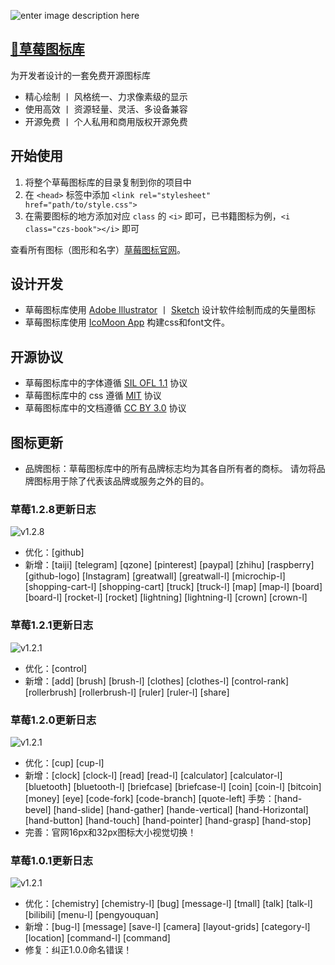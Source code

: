 ![enter image description here](http://chuangzaoshi.com/icon/caomeibanner.png)

## [🍓草莓图标库](http://chuangzaoshi.com/icon/)

为开发者设计的一套免费开源图标库

- 精心绘制 丨 风格统一、力求像素级的显示
- 使用高效 丨 资源轻量、灵活、多设备兼容
- 开源免费 丨 个人私用和商用版权开源免费

## 开始使用

1. 将整个草莓图标库的目录复制到你的项目中 
2. 在 `<head>` 标签中添加 `<link rel="stylesheet" href="path/to/style.css">` 
3. 在需要图标的地方添加对应 `class` 的 `<i>` 即可，已书籍图标为例，`<i class="czs-book"></i>` 即可

查看所有图标（图形和名字）[草莓图标官网](http://chuangzaoshi.com/icon/)。

## 设计开发

- 草莓图标库使用 [Adobe Illustrator](http://www.adobe.com/cn/products/illustrator.html) 丨 [Sketch](https://www.sketchapp.com/) 设计软件绘制而成的矢量图标
- 草莓图标库使用 [IcoMoon App](https://icomoon.io/#app-features) 构建css和font文件。

## 开源协议

- 草莓图标库中的字体遵循 [SIL OFL 1.1](http://scripts.sil.org/OFL) 协议
- 草莓图标库中的 css 遵循 [MIT](https://opensource.org/licenses/mit-license.html) 协议
- 草莓图标库中的文档遵循 [CC BY 3.0](http://creativecommons.org/licenses/by/3.0/) 协议

## 图标更新

- 品牌图标：草莓图标库中的所有品牌标志均为其各自所有者的商标。
请勿将品牌图标用于除了代表该品牌或服务之外的目的。

### 草莓1.2.8更新日志
![v1.2.8](http://ww2.sinaimg.cn/large/0060lm7Tly1fkbtqqy6hhj30ww04rwej.jpg)
- 优化：[github] 
- 新增：[taiji] [telegram] [qzone] [pinterest] [paypal] [zhihu] [raspberry] [github-logo] [Instagram] [greatwall] [greatwall-l] [microchip-l] [shopping-cart-l] [shopping-cart] [truck] [truck-l] [map] [map-l] [board] [board-l] [rocket-l] [rocket] [lightning] [lightning-l] [crown] [crown-l] 

### 草莓1.2.1更新日志
![v1.2.1](http://ww3.sinaimg.cn/large/006HJ39wgy1fho2fkbilfj30q902kjr6.jpg)
- 优化：[control] 
- 新增：[add] [brush] [brush-l] [clothes] [clothes-l] [control-rank] [rollerbrush] [rollerbrush-l] [ruler] [ruler-l] [share]

### 草莓1.2.0更新日志
![v1.2.1](http://ww3.sinaimg.cn/large/006HJ39wgy1fhqjsr8yo0j30x607h3yl.jpg)
- 优化：[cup] [cup-l]
- 新增：[clock] [clock-l] [read] [read-l] [calculator] [calculator-l] [bluetooth] [bluetooth-l] [briefcase] [briefcase-l] [coin] [coin-l] [bitcoin] [money] [eye] [code-fork] [code-branch] [quote-left]  手势：[hand-bevel] [hand-slide] [hand-gather] [hande-vertical] [hand-Horizontal] [hand-button] [hand-touch] [hand-pointer] [hand-grasp] [hand-stop] 
- 完善：官网16px和32px图标大小视觉切换！

### 草莓1.0.1更新日志
![v1.2.1](http://ww3.sinaimg.cn/large/006HJ39wgy1fhqjsrfk2zj30x7055mx3.jpg)
- 优化：[chemistry] [chemistry-l] [bug] [message-l] [tmall] [talk] [talk-l] [bilibili] [menu-l] [pengyouquan]
- 新增：[bug-l] [message] [save-l] [camera] [layout-grids] [category-l] [location] [command-l] [command]
- 修复：纠正1.0.0命名错误！
